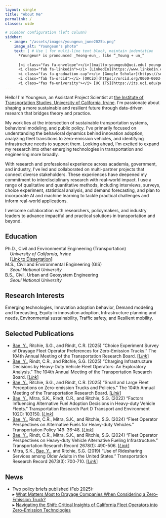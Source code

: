 ```yaml
---
layout: single
title: "About Me"
permalink: /
classes: wide

# Sidebar configuration (left column)
sidebar:
  - image: "/assets/images/youngeun_june2025b.png" 
    image_alt: "Youngeun's photo" 
    text: | # Use | for multi-line text block, maintain indentation
      *Youngeun* is pronounced _Yeong-eun_, like “_Young + un_”
      
      [<i class="fas fa-envelope"></i>](mailto:youngeub@uci.edu) youngeub at uci dot edu  
      <i class="fab fa-linkedin"></i> [LinkedIn](https://www.linkedin.com/in/youngeun-bae-b7424013b/)  
      <i class="fas fa-graduation-cap"></i> [Google Scholar](https://scholar.google.com/citations?user=WkcFoTwAAAAJ&hl=en&oi=ao)  
      <i class="fab fa-orcid"></i> [ORCiD](https://orcid.org/0000-0003-0798-6418)  
      <i class="fas fa-university"></i> [UC ITS](https://its.uci.edu/people/youngeun-bae)
---
```


Hello! I'm Youngeun, an Assistant Project Scientist at [the Institute of Transportation Studies, University of California, Irvine](https://ucits.org/). I'm passionate about shaping a more sustainable and resilient future through data-driven research that bridges theory and practice.

My work lies at the intersection of sustainable transportation systems, behavioral modeling, and public policy. I've primarily focused on understanding the behavioral dynamics behind innovation adoption, analyzing fleet transitions to zero-emission vehicles, and identifying infrastructure needs to support them. Looking ahead, I'm excited to expand my research into other emerging technologies in transportation and engineering more broadly.

With research and professional experience across academia, government, and industry, I've led and collaborated on multi-partner projects that connect diverse stakeholders. These experiences have deepened my commitment to interdisciplinary research with real-world impact. I use a range of qualitative and quantitative methods, including interviews, surveys, choice experiment, statistical analysis, and demand forecasting, and plan to incorporate AI and machine learning to tackle practical challenges and inform real-world applications.

I welcome collaboration with researchers, policymakers, and industry leaders to advance impactful and practical solutions in transportation and beyond.

## Education

Ph.D., Civil and Environmental Engineering (Transportation)  
 &nbsp;&nbsp;&nbsp;&nbsp;_University of California, Irvine_  
 &nbsp;&nbsp;&nbsp;&nbsp;[[Link to Dissertation]](https://escholarship.org/uc/item/8837p750)  
M.S., Civil and Environmental Engineering (GIS)  
 &nbsp;&nbsp;&nbsp;&nbsp;_Seoul National University_  
B.S., Civil, Urban and Geosystem Engineering  
 &nbsp;&nbsp;&nbsp;&nbsp;_Seoul National University_  

## Research Interests

Emerging technologies, Innovation adoption behavior, Demand modeling and forecasting, Equity in innovation adoption, Infrastructure planning and needs, Environmental sustainability, Traffic safety, and Resilient mobility.

## Selected Publications

* <u>Bae, Y.</u>, Ritchie, S.G., and Rindt, C.R. (2025) “<bold>Choice Experiment Survey of Drayage Fleet Operator Preferences for Zero-Emission Trucks</bold>.” The 104th Annual Meeting of the Transportation Research Board. [[_Link_]](https://escholarship.org/uc/item/2sf928j3)
* <u>Bae, Y.</u>, Rindt, C.R., and Ritchie, S.G. (2025) “<bold>Charging Infrastructure Decisions by Heavy-Duty Vehicle Fleet Operators: An Exploratory Analysis</bold>.” The 104th Annual Meeting of the Transportation Research Board. [[_Link_]](https://escholarship.org/uc/item/5cf1w75g)
* <u>Bae, Y.</u>, Ritchie, S.G., and Rindt, C.R. (2025) “<bold>Small and Large Fleet Perceptions on Zero-emission Trucks and Policies</bold>.” The 104th Annual Meeting of the Transportation Research Board. [[_Link_]](https://escholarship.org/uc/item/3xq588x4)
* <u>Bae, Y.</u>, Mitra, S.K., Rindt, C.R., and Ritchie, S.G. (2022) “<bold>Factors Influencing Alternative Fuel Adoption Decisions in Heavy-duty Vehicle Fleets</bold>.” Transportation Research Part D Transport and Environment 102C: 103150. [[_Link_]](https://doi.org/10.1016/j.trd.2021.103150)
* <u>Bae, Y.</u>, Rindt, C.R., Mitra, S.K., and Ritchie, S.G. (2024) “<bold>Fleet Operator Perspectives on Alternative Fuels for Heavy-duty Vehicles</bold>.” Transportation Policy 149: 36-48. [[_Link_]](https://doi.org/10.1016/j.tranpol.2024.01.023)
* <u>Bae, Y.</u>, Rindt, C.R., Mitra, S.K., and Ritchie, S.G. (2024) “<bold>Fleet Operator Perspectives on Heavy-duty Vehicle Alternative Fueling Infrastructure</bold>.” Transportation Research Record 2678(1): 490-506. [[_Link_]](https://doi.org/10.1177/03611981231171150)
* Mitra, S.K., <u>Bae, Y.</u>, and Ritchie, S.G. (2019) “<bold>Use of Ridesharing Services among Older Adults in the United States</bold>.” Transportation Research Record 2673(3): 700-710. [[_Link_]](https://doi.org/10.1177/0361198119835511)  

## News

* Two policy briefs published (Feb 2025):  
▸ [What Matters Most to Drayage Companies When Considering a Zero-Emission Truck?](https://doi.org/10.7922/G2DZ06NP)  
▸ [Navigating the Shift: Critical Insights of California Fleet Operators into Zero-Emission Technologies](https://doi.org/10.7922/G2PG1Q3R)